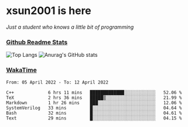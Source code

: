 # xsun2001 is here

*Just a student who knows a little bit of programming*

### [Github Readme Stats](https://github.com/anuraghazra/github-readme-stats)

![Top Langs](https://github-readme-stats.vercel.app/api/top-langs/?username=xsun2001&layout=compact&theme=radical) ![Anurag's GitHub stats](https://github-readme-stats.vercel.app/api?username=xsun2001&show_icons=true&theme=radical)

### [WakaTime](https://wakatime.com)

<!--START_SECTION:waka-->

```text
From: 05 April 2022 - To: 12 April 2022

C++             6 hrs 11 mins   █████████████░░░░░░░░░░░░   52.06 %
TeX             2 hrs 36 mins   █████▒░░░░░░░░░░░░░░░░░░░   21.99 %
Markdown        1 hr 26 mins    ███░░░░░░░░░░░░░░░░░░░░░░   12.06 %
SystemVerilog   33 mins         █░░░░░░░░░░░░░░░░░░░░░░░░   04.64 %
Bash            32 mins         █░░░░░░░░░░░░░░░░░░░░░░░░   04.61 %
Text            29 mins         █░░░░░░░░░░░░░░░░░░░░░░░░   04.15 %
```

<!--END_SECTION:waka-->
